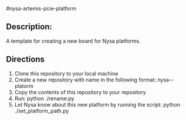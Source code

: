 #nysa-artemis-pcie-platform

## Description:

A template for creating a new board for Nysa platforms.

## Directions

1. Clone this repository to your local machine
2. Create a new repository with name in the following format: nysa-<name>-platorm
3. Copy the contents of this repository to your repository
4. Run: python ./rename.py
5. Let Nysa know about this new platform by running the script: python ./set_platform_path.py

